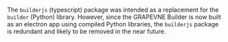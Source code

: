 The `builderjs` (typescript) package was intended as a replacement for the
`builder` (Python) library. However, since the GRAPEVNE Builder is now built
as an electron app using compiled Python libraries, the `builderjs` package is
redundant and likely to be removed in the near future.
